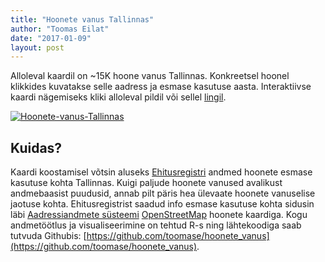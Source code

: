 ```yaml
---
title: "Hoonete vanus Tallinnas"
author: "Toomas Eilat"
date: "2017-01-09"
layout: post
---
```






Alloleval kaardil on ~15K hoone vanus Tallinnas. Konkreetsel hoonel klikkides kuvatakse selle aadress ja esmase kasutuse aasta. Interaktiivse kaardi nägemiseks kliki alloleval pildil või sellel <a href="http://toomase.github.io/files/tallinna_hoonete_vanus.html" target="_blank">lingil</a>.

<a href="http://toomase.github.io/files/tallinna_hoonete_vanus.html" target="_blank"><img border="0" alt="Hoonete-vanus-Tallinnas" src="http://toomase.github.io/img/tallinna-honete-vanus.png"></a>


## Kuidas?
Kaardi koostamisel võtsin aluseks [Ehitusregistri](https://www.ehr.ee) andmed hoonete esmase kasutuse kohta Tallinnas. Kuigi paljude hoonete vanused avalikust andmebaasist puudusid, annab pilt päris hea ülevaate hoonete vanuselise jaotuse kohta. Ehitusregistrist saadud info esmase kasutuse kohta sidusin läbi [Aadressiandmete süsteemi](http://xgis.maaamet.ee/adsavalik/ads) [OpenStreetMap](ttp://download.bbbike.org/osm/bbbike/Tallinn/) hoonete kaardiga. Kogu andmetöötlus ja visualiseerimine on tehtud R-s ning lähtekoodiga saab tutvuda Githubis:  [https://github.com/toomase/hoonete_vanus](https://github.com/toomase/hoonete_vanus). 
